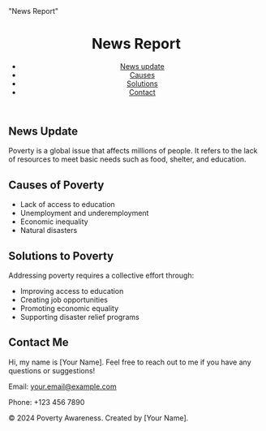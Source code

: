 <html lang="en">
<head>
  <meta charset="UTF-8">
  <meta name="viewport" content="width=device-width, initial-scale=1.0">
  "News Report"
  <link rel="stylesheet" href="styles.css">
</head>
<body>
  <header>
    <div class="container">
      <h1>News Report</h1>
      <nav>
        <ul>
          <li><a href="#News update">News update</a></li>
          <li><a href="#causes">Causes</a></li>
          <li><a href="#solutions">Solutions</a></li>
          <li><a href="#contact">Contact</a></li>
        </ul>
      </nav>
    </div>
  </header>

  <section id="News Update" class="section">
    <div class="container">
      <h2>News Update</h2>
      <p>Poverty is a global issue that affects millions of people. It refers to the lack of resources to meet basic needs such as food, shelter, and education.</p>
    </div>
  </section>

  <section id="causes" class="section">
    <div class="container">
      <h2>Causes of Poverty</h2>
      <ul>
        <li>Lack of access to education</li>
        <li>Unemployment and underemployment</li>
        <li>Economic inequality</li>
        <li>Natural disasters</li>
      </ul>
    </div>
  </section>

  <section id="solutions" class="section">
    <div class="container">
      <h2>Solutions to Poverty</h2>
      <p>Addressing poverty requires a collective effort through:</p>
      <ul>
        <li>Improving access to education</li>
        <li>Creating job opportunities</li>
        <li>Promoting economic equality</li>
        <li>Supporting disaster relief programs</li>
      </ul>
    </div>
  </section>

  <section id="contact" class="section">
    <div class="container">
      <h2>Contact Me</h2>
      <p>Hi, my name is [Your Name]. Feel free to reach out to me if you have any questions or suggestions!</p>
      <p>Email: <a href="mailto:your.email@example.com">your.email@example.com</a></p>
      <p>Phone: +123 456 7890</p>
    </div>
  </section>

  <footer>
    <div class="container">
      <p>&copy; 2024 Poverty Awareness. Created by [Your Name].</p>
    </div>
  </footer>
</body>
</html>
